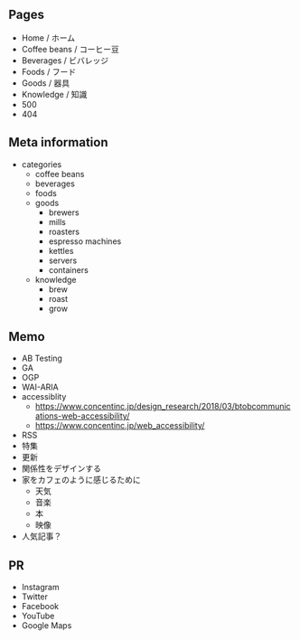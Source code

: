 ## Pages

- Home / ホーム
- Coffee beans / コーヒー豆
- Beverages / ビバレッジ
- Foods / フード
- Goods / 器具
- Knowledge / 知識
- 500
- 404

## Meta information

- categories
  - coffee beans
  - beverages
  - foods
  - goods
    - brewers
    - mills
    - roasters
    - espresso machines
    - kettles
    - servers
    - containers
  - knowledge
    - brew
    - roast
    - grow

## Memo

- AB Testing
- GA
- OGP
- WAI-ARIA
- accessiblity
  - https://www.concentinc.jp/design_research/2018/03/btobcommunications-web-accessibility/
  - https://www.concentinc.jp/web_accessibility/
- RSS
- 特集
- 更新
- 関係性をデザインする
- 家をカフェのように感じるために
  - 天気
  - 音楽
  - 本
  - 映像
- 人気記事？

## PR

- Instagram
- Twitter
- Facebook
- YouTube
- Google Maps
